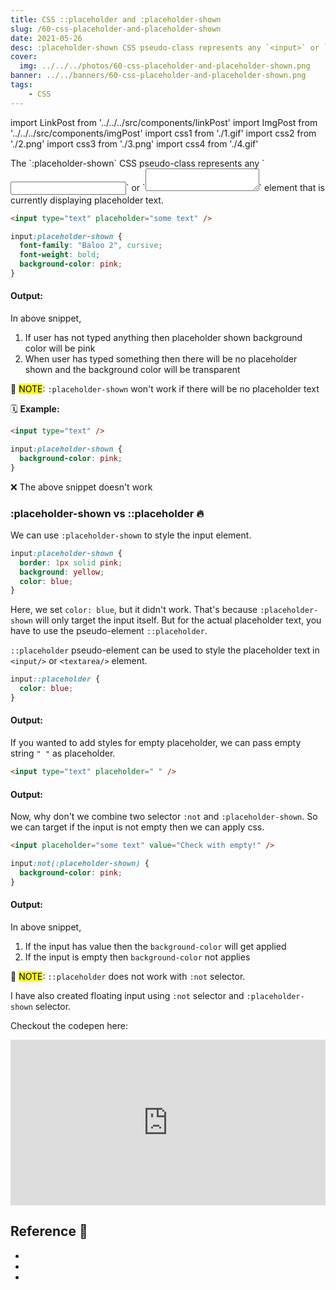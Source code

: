 ```yaml
---
title: CSS ::placeholder and :placeholder-shown
slug: /60-css-placeholder-and-placeholder-shown
date: 2021-05-26
desc: :placeholder-shown CSS pseudo-class represents any `<input>` or `<textarea>` element that is currently displaying placeholder text.
cover:
  img: ../../../photos/60-css-placeholder-and-placeholder-shown.png
banner: ../../banners/60-css-placeholder-and-placeholder-shown.png
tags:
    - CSS
---
```


import LinkPost from '../../../src/components/linkPost'
import ImgPost from '../../../src/components/imgPost'
import css1 from './1.gif'
import css2 from './2.png'
import css3 from './3.png'
import css4 from './4.gif'

<p><span class='first-letter'>T</span>he `:placeholder-shown` CSS pseudo-class represents any `<input/>` or `<textarea></textarea>` element that is currently displaying placeholder text.</p>

```html
<input type="text" placeholder="some text" />
```

```css
input:placeholder-shown {
  font-family: "Baloo 2", cursive;
  font-weight: bold;
  background-color: pink;
}
```

#### Output:
<ImgPost src={css1} alt="placeholder shown" />

In above snippet, 
1. If user has not typed anything then placeholder shown background color will be pink
2. When user has typed something then there will be no placeholder shown and the background color will be transparent


📝 <mark>NOTE</mark>: `:placeholder-shown` won't work if there will be no placeholder text

🗓 <b>Example:</b>

```html
<input type="text" />
```

```css
input:placeholder-shown {
  background-color: pink;
}
```

❌ The above snippet doesn't work

### :placeholder-shown vs ::placeholder 🔥

We can use `:placeholder-shown` to style the input element.

```css
input:placeholder-shown {
  border: 1px solid pink;
  background: yellow;
  color: blue;
}
```

Here, we set `color: blue`, but it didn't work. That's because `:placeholder-shown` will only target the input itself. But for the actual placeholder text, you have to use the pseudo-element `::placeholder`.

`::placeholder` pseudo-element can be used to style the placeholder text in `<input/>` or `<textarea/>` element. 

```css
input::placeholder {
  color: blue;
}
```

#### Output:

<ImgPost src={css2} alt="placeholder" />


If you wanted to add styles for empty placeholder, we can pass empty string `" "` as placeholder.

```html
<input type="text" placeholder=" " />
```

#### Output:
<ImgPost src={css3} alt="placeholder shown" />

Now, why don't we combine two selector `:not` and `:placeholder-shown`.
So we can target if the input is not empty then we can apply css.

```html
<input placeholder="some text" value="Check with empty!" />
```

```css
input:not(:placeholder-shown) {
  background-color: pink;
}
```

#### Output:

<ImgPost src={css4} alt="placeholder not shown" />

In above snippet, 
1. If the input has value then the `background-color` will get applied
2. If the input is empty then `background-color` not applies

📝 <mark>NOTE</mark>: `::placeholder` does not work with `:not` selector.

I have also created floating input using `:not` selector and `:placeholder-shown` selector.

Checkout the codepen here:
<iframe height="265" style="width: 100%;" scrolling="no" title="css placeholder" src="https://codepen.io/suprabhasupi/embed/KKWqKpp?height=265&theme-id=light&default-tab=html,result" frameborder="no" loading="lazy" allowtransparency="true" allowfullscreen="true">
  See the Pen <a href='https://codepen.io/suprabhasupi/pen/KKWqKpp'>css placeholder</a> by suprabha
  (<a href='https://codepen.io/suprabhasupi'>@suprabhasupi</a>) on <a href='https://codepen.io'>CodePen</a>.
</iframe>

## Reference 🧐

- <LinkPost href="https://developer.mozilla.org/en-US/docs/Web/CSS/::placeholder" name="MDN Doc Placeholder" />
- <LinkPost href="https://developer.mozilla.org/en-US/docs/Web/CSS/:placeholder-shown" name="MDN Doc placeholder-shown" />
- <LinkPost href="https://caniuse.com/css-placeholder-shown" name="caniuse - placeholder-shown" />

